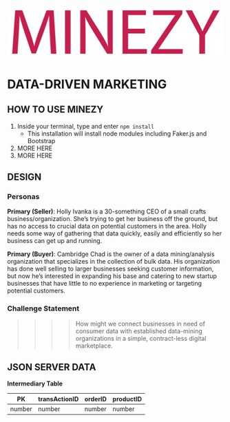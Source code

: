 
![Minzy - your local data-driven marketing](public/Minezy_logo.png "Minzy - your local data-driven marketing")
# DATA-DRIVEN MARKETING

## HOW TO USE MINEZY
1. Inside your terminal, type and enter `npm install`
    * This installation will install node modules including Faker.js and Bootstrap
1. MORE HERE
1. MORE HERE


## DESIGN
### Personas
__Primary (Seller)__: Holly Ivanka is a 30-something CEO of a small crafts business/organization. She’s trying to get her business off the ground, but has no access to crucial data on potential customers in the area. Holly needs some way of gathering that data quickly, easily and efficiently so her business can get up and running.

__Primary (Buyer)__: Cambridge Chad is the owner of a data mining/analysis organization that specializes in the collection of bulk data. His organization has done well selling to larger businesses seeking customer information, but now he’s interested in expanding his base and catering to new startup businesses that have little to no experience in marketing or targeting potential customers.
### Challenge Statement
>>>> How might we connect businesses in need of consumer data with established data-mining organizations in a simple, contract-less digital marketplace.


## JSON SERVER DATA
**Intermediary Table**

PK | transActionID | orderID | productID
--- | --- | --- | ---
number | number | number | number
